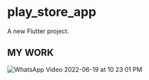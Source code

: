 # play_store_app

A new Flutter project.

## MY WORK

![WhatsApp Video 2022-06-19 at 10 23 01 PM](https://user-images.githubusercontent.com/102571795/174491879-a5b75fcb-ea2f-401a-a482-93f425135483.gif)

